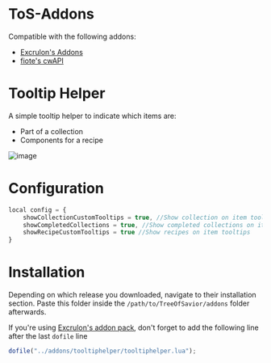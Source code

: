 # ToS-Addons
Compatible with the following addons:
* [Excrulon's Addons](https://github.com/Excrulon/Tree-of-Savior-Lua-Mods)
* [fiote's cwAPI](https://github.com/fiote/treeofsavior-addons)



# Tooltip Helper

A simple tooltip helper to indicate which items are:
* Part of a collection
* Components for a recipe

![image](https://cloud.githubusercontent.com/assets/19189593/15227060/1439633c-18b8-11e6-9b43-e67d77f7a0e8.png)

# Configuration

```javascript
local config = {
    showCollectionCustomTooltips = true, //Show collection on item tooltips
    showCompletedCollections = true, //Show completed collections on item tooltips
    showRecipeCustomTooltips = true //Show recipes on item tooltips
}
```

# Installation

Depending on which release you downloaded, navigate to their installation section. Paste this folder inside the `/path/to/TreeOfSavior/addons` folder afterwards.

If you're using [Excrulon's addon pack](https://github.com/Excrulon/Tree-of-Savior-Lua-Mods), don't forget to add the following line after the last `dofile` line
```javascript
dofile("../addons/tooltiphelper/tooltiphelper.lua");
```





